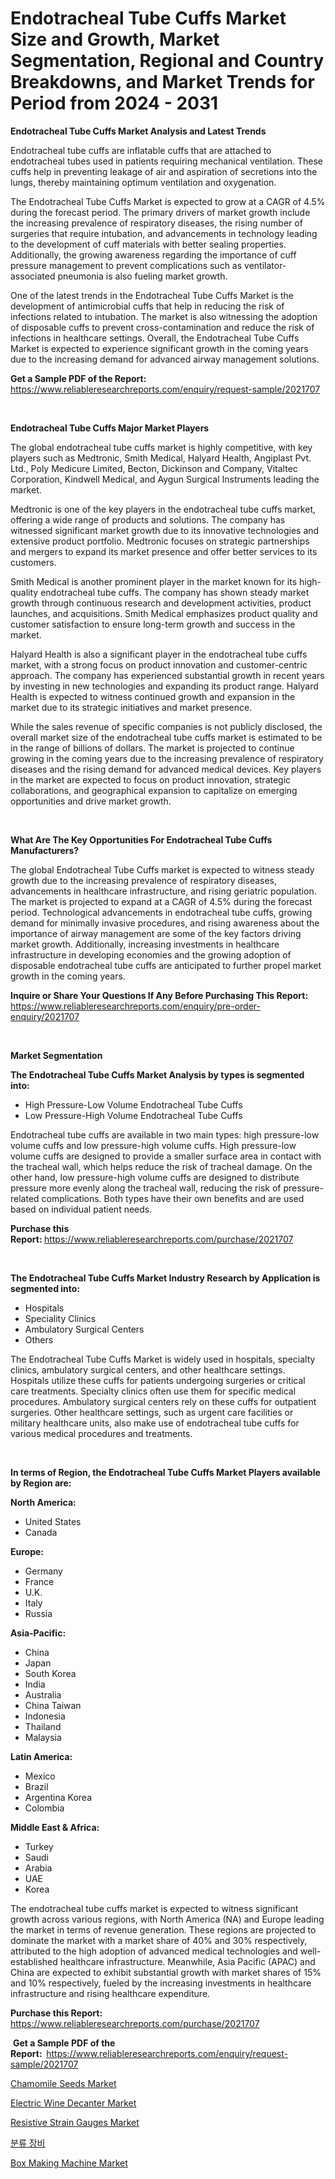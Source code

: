 <p><h1>Endotracheal Tube Cuffs Market Size and Growth, Market Segmentation, Regional and Country Breakdowns, and Market Trends for Period from 2024 -  2031</h1></p><p><strong>Endotracheal Tube Cuffs Market Analysis and Latest Trends</strong></p>
<p><p>Endotracheal tube cuffs are inflatable cuffs that are attached to endotracheal tubes used in patients requiring mechanical ventilation. These cuffs help in preventing leakage of air and aspiration of secretions into the lungs, thereby maintaining optimum ventilation and oxygenation.</p><p>The Endotracheal Tube Cuffs Market is expected to grow at a CAGR of 4.5% during the forecast period. The primary drivers of market growth include the increasing prevalence of respiratory diseases, the rising number of surgeries that require intubation, and advancements in technology leading to the development of cuff materials with better sealing properties. Additionally, the growing awareness regarding the importance of cuff pressure management to prevent complications such as ventilator-associated pneumonia is also fueling market growth.</p><p>One of the latest trends in the Endotracheal Tube Cuffs Market is the development of antimicrobial cuffs that help in reducing the risk of infections related to intubation. The market is also witnessing the adoption of disposable cuffs to prevent cross-contamination and reduce the risk of infections in healthcare settings. Overall, the Endotracheal Tube Cuffs Market is expected to experience significant growth in the coming years due to the increasing demand for advanced airway management solutions.</p></p>
<p><strong>Get a Sample PDF of the Report:&nbsp;</strong> <a href="https://www.reliableresearchreports.com/enquiry/request-sample/2021707">https://www.reliableresearchreports.com/enquiry/request-sample/2021707</a></p>
<p>&nbsp;</p>
<p><strong>Endotracheal Tube Cuffs Major Market Players</strong></p>
<p><p>The global endotracheal tube cuffs market is highly competitive, with key players such as Medtronic, Smith Medical, Halyard Health, Angiplast Pvt. Ltd., Poly Medicure Limited, Becton, Dickinson and Company, Vitaltec Corporation, Kindwell Medical, and Aygun Surgical Instruments leading the market.</p><p>Medtronic is one of the key players in the endotracheal tube cuffs market, offering a wide range of products and solutions. The company has witnessed significant market growth due to its innovative technologies and extensive product portfolio. Medtronic focuses on strategic partnerships and mergers to expand its market presence and offer better services to its customers.</p><p>Smith Medical is another prominent player in the market known for its high-quality endotracheal tube cuffs. The company has shown steady market growth through continuous research and development activities, product launches, and acquisitions. Smith Medical emphasizes product quality and customer satisfaction to ensure long-term growth and success in the market.</p><p>Halyard Health is also a significant player in the endotracheal tube cuffs market, with a strong focus on product innovation and customer-centric approach. The company has experienced substantial growth in recent years by investing in new technologies and expanding its product range. Halyard Health is expected to witness continued growth and expansion in the market due to its strategic initiatives and market presence.</p><p>While the sales revenue of specific companies is not publicly disclosed, the overall market size of the endotracheal tube cuffs market is estimated to be in the range of billions of dollars. The market is projected to continue growing in the coming years due to the increasing prevalence of respiratory diseases and the rising demand for advanced medical devices. Key players in the market are expected to focus on product innovation, strategic collaborations, and geographical expansion to capitalize on emerging opportunities and drive market growth.</p></p>
<p>&nbsp;</p>
<p><strong>What Are The Key Opportunities For Endotracheal Tube Cuffs Manufacturers?</strong></p>
<p><p>The global Endotracheal Tube Cuffs market is expected to witness steady growth due to the increasing prevalence of respiratory diseases, advancements in healthcare infrastructure, and rising geriatric population. The market is projected to expand at a CAGR of 4.5% during the forecast period. Technological advancements in endotracheal tube cuffs, growing demand for minimally invasive procedures, and rising awareness about the importance of airway management are some of the key factors driving market growth. Additionally, increasing investments in healthcare infrastructure in developing economies and the growing adoption of disposable endotracheal tube cuffs are anticipated to further propel market growth in the coming years.</p></p>
<p><strong>Inquire or Share Your Questions If Any Before Purchasing This Report:</strong> <a href="https://www.reliableresearchreports.com/enquiry/pre-order-enquiry/2021707">https://www.reliableresearchreports.com/enquiry/pre-order-enquiry/2021707</a></p>
<p>&nbsp;</p>
<p><strong>Market Segmentation</strong></p>
<p><strong>The Endotracheal Tube Cuffs Market Analysis by types is segmented into:</strong></p>
<p><ul><li>High Pressure-Low Volume Endotracheal Tube Cuffs</li><li>Low Pressure-High Volume Endotracheal Tube Cuffs</li></ul></p>
<p><p>Endotracheal tube cuffs are available in two main types: high pressure-low volume cuffs and low pressure-high volume cuffs. High pressure-low volume cuffs are designed to provide a smaller surface area in contact with the tracheal wall, which helps reduce the risk of tracheal damage. On the other hand, low pressure-high volume cuffs are designed to distribute pressure more evenly along the tracheal wall, reducing the risk of pressure-related complications. Both types have their own benefits and are used based on individual patient needs.</p></p>
<p><strong>Purchase this Report:&nbsp;</strong><a href="https://www.reliableresearchreports.com/purchase/2021707">https://www.reliableresearchreports.com/purchase/2021707</a></p>
<p>&nbsp;</p>
<p><strong>The Endotracheal Tube Cuffs Market Industry Research by Application is segmented into:</strong></p>
<p><ul><li>Hospitals</li><li>Speciality Clinics</li><li>Ambulatory Surgical Centers</li><li>Others</li></ul></p>
<p><p>The Endotracheal Tube Cuffs Market is widely used in hospitals, specialty clinics, ambulatory surgical centers, and other healthcare settings. Hospitals utilize these cuffs for patients undergoing surgeries or critical care treatments. Specialty clinics often use them for specific medical procedures. Ambulatory surgical centers rely on these cuffs for outpatient surgeries. Other healthcare settings, such as urgent care facilities or military healthcare units, also make use of endotracheal tube cuffs for various medical procedures and treatments.</p></p>
<p>&nbsp;</p>
<p><strong>In terms of Region, the Endotracheal Tube Cuffs Market Players available by Region are:</strong></p>
<p>
    <p> <strong> North America: </strong>
        <ul>
            <li>United States</li>
            <li>Canada</li>
        </ul>
        </p> 
    <p> <strong> Europe: </strong>
        <ul>
            <li>Germany</li>
            <li>France</li>
            <li>U.K.</li>
            <li>Italy</li>
            <li>Russia</li>
        </ul>
        </p> 
    <p> <strong> Asia-Pacific: </strong>
        <ul>
            <li>China</li>
            <li>Japan</li>
            <li>South Korea</li>
            <li>India</li>
            <li>Australia</li>
            <li>China Taiwan</li>
            <li>Indonesia</li>
            <li>Thailand</li>
            <li>Malaysia</li>
        </ul>
        </p> 
    <p> <strong> Latin America: </strong>
        <ul>
            <li>Mexico</li>
            <li>Brazil</li>
            <li>Argentina Korea</li>
            <li>Colombia</li>
        </ul>
        </p> 
    <p> <strong> Middle East & Africa: </strong>
        <ul>
            <li>Turkey</li>
            <li>Saudi</li>
            <li>Arabia</li>
            <li>UAE</li>
            <li>Korea</li>
        </ul>
    </p>
    </p>
<p><p>The endotracheal tube cuffs market is expected to witness significant growth across various regions, with North America (NA) and Europe leading the market in terms of revenue generation. These regions are projected to dominate the market with a market share of 40% and 30% respectively, attributed to the high adoption of advanced medical technologies and well-established healthcare infrastructure. Meanwhile, Asia Pacific (APAC) and China are expected to exhibit substantial growth with market shares of 15% and 10% respectively, fueled by the increasing investments in healthcare infrastructure and rising healthcare expenditure.</p></p>
<p><strong>Purchase this Report: </strong><a href="https://www.reliableresearchreports.com/purchase/2021707">https://www.reliableresearchreports.com/purchase/2021707</a></p>
<p>&nbsp;<strong>Get a Sample PDF of the Report:&nbsp;&nbsp;</strong><a href="https://www.reliableresearchreports.com/enquiry/request-sample/2021707">https://www.reliableresearchreports.com/enquiry/request-sample/2021707</a></p>
<p><strong></strong></p>
<p><p><a href="https://view.publitas.com/reportprime-1/decoding-the-chamomile-seeds-market-a-deep-dive-into-the-latest-market-trends-market-segmentation-and-competitive-analysis/">Chamomile Seeds Market</a></p><p><a href="https://view.publitas.com/reportprime-1/electric-wine-decanter-market-dynamics-2024-2031-also-about-its-market-trends-projections-and-opportunities/">Electric Wine Decanter Market</a></p><p><a href="https://acidic-farm-354.notion.site/Resistive-Strain-Gauges-Market-Offers-Provide-Insightful-Data-for-the-Time-Period-from-2024-to-2031--e34b7e1063c740e8bab7b6e2efde2d3e">Resistive Strain Gauges Market</a></p><p><a href="https://github.com/laholand/Market-Research-Report-List-2/blob/main/2450413186274.md">분류 장비</a></p><p><a href="https://silk-columnist-571.notion.site/Box-Making-Machine-Market-Provides-a-Comprehensive-Analysis-Including-a-Macro-Overview-of-the-Market-5d69f30df91f4d57aa4969303f2fed3f">Box Making Machine Market</a></p></p>